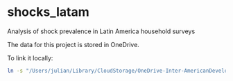 # shocks_latam
Analysis of shock prevalence in Latin America household surveys

The data for this project is stored in OneDrive.

To link it locally:
```bash
ln -s "/Users/julian/Library/CloudStorage/OneDrive-Inter-AmericanDevelopmentBankGroup/shocks_latam/dta" dta
